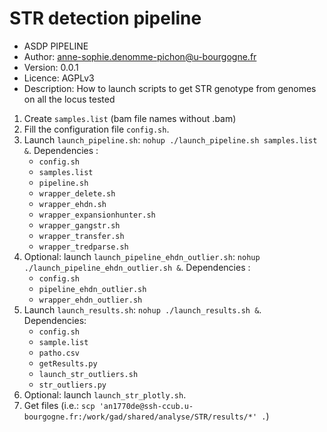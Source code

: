 # STR detection pipeline

- ASDP PIPELINE
- Author: anne-sophie.denomme-pichon@u-bourgogne.fr
- Version: 0.0.1
- Licence: AGPLv3
- Description: How to launch scripts to get STR genotype from genomes on all the locus tested

1. Create `samples.list` (bam file names without .bam)
2. Fill the configuration file `config.sh`.
3. Launch `launch_pipeline.sh`: `nohup ./launch_pipeline.sh samples.list &`. Dependencies :
   - `config.sh`
   - `samples.list`
   - `pipeline.sh`
   - `wrapper_delete.sh`
   - `wrapper_ehdn.sh`
   - `wrapper_expansionhunter.sh`
   - `wrapper_gangstr.sh`
   - `wrapper_transfer.sh`
   - `wrapper_tredparse.sh`
4. Optional: launch `launch_pipeline_ehdn_outlier.sh`: `nohup ./launch_pipeline_ehdn_outlier.sh &`. Dependencies :
   - `config.sh`
   - `pipeline_ehdn_outlier.sh`
   - `wrapper_ehdn_outlier.sh`
5. Launch `launch_results.sh`: `nohup ./launch_results.sh &`. Dependencies:
   - `config.sh`
   - `sample.list`
   - `patho.csv`
   - `getResults.py`
   - `launch_str_outliers.sh`
   - `str_outliers.py`
6. Optional: launch `launch_str_plotly.sh`.
7. Get files (i.e.: `scp 'an1770de@ssh-ccub.u-bourgogne.fr:/work/gad/shared/analyse/STR/results/*' .`)

